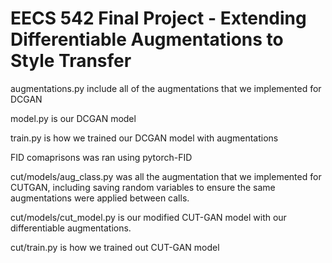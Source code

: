 # EECS 542 Final Project - Extending Differentiable Augmentations to Style Transfer

augmentations.py include all of the augmentations that we implemented for DCGAN

model.py is our DCGAN model

train.py is how we trained our DCGAN model with augmentations

FID comaprisons was ran using pytorch-FID

cut/models/aug_class.py was all the augmentation that we implemented for CUTGAN, including saving random variables to ensure the same augmentations were applied between calls.

cut/models/cut_model.py is our modified CUT-GAN model with our differentiable augmentations. 

cut/train.py is how we trained out CUT-GAN model
